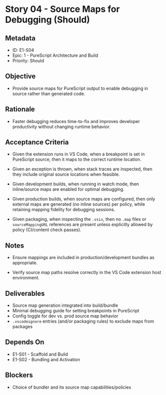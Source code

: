 # Story 04 - Source Maps for Debugging (Should)

## Metadata
- ID: E1-S04
- Epic: 1 - PureScript Architecture and Build
- Priority: Should

## Objective
- Provide source maps for PureScript output to enable debugging in source rather than generated code.

## Rationale
- Faster debugging reduces time-to-fix and improves developer productivity without changing runtime behavior.

## Acceptance Criteria
- Given the extension runs in VS Code, when a breakpoint is set in PureScript source, then it maps to the correct runtime location.
- Given an exception is thrown, when stack traces are inspected, then they include original source locations when feasible.

- Given development builds, when running in watch mode, then inline/source maps are enabled for optimal debugging.
- Given production builds, when source maps are configured, then only external maps are generated (no inline sources) per policy, while retaining mapping fidelity for debugging sessions.
- Given packaging, when inspecting the `.vsix`, then no `.map` files or `sourceMappingURL` references are present unless explicitly allowed by policy (CI/content check passes).

## Notes
- Ensure mappings are included in production/development bundles as appropriate.

- Verify source map paths resolve correctly in the VS Code extension host environment.

## Deliverables
- Source map generation integrated into build/bundle
- Minimal debugging guide for setting breakpoints in PureScript
- Config toggle for dev vs. prod source map behavior
- `.vscodeignore` entries (and/or packaging rules) to exclude maps from packages

## Depends On
- E1-S01 - Scaffold and Build
- E1-S02 - Bundling and Activation

## Blockers
- Choice of bundler and its source map capabilities/policies
